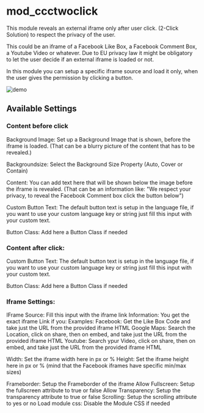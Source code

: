 # mod_ccctwoclick
This module reveals an external iframe only after user click. (2-Click Solution) to respect the privacy of the user.

This could be an iframe of a Facebook Like Box, a Facebook Comment Box, a Youtube Video or whatever.
Due to EU privacy law it might be obligatory to let the user decide if an external iframe is loaded or not.

In this module you can setup a specific iframe source and load it only,
when the user gives the permission by clicking a button.

![demo](https://raw.githubusercontent.com/coolcat-creations/mod_ccctwoclick/master/demo.gif)

## Available Settings
### Content before click

Background Image: Set up a Background Image that is shown, before the iframe is loaded. 
(That can be a blurry picture of the content that has to be revealed.)

Backgroundsize: Select the Background Size Property (Auto, Cover or Contain)

Content: You can add text here that will be shown below the image before the iframe is revealed.
(That can be an information like: "We respect your privacy, to reveal the Facebook Comment box click the button below")

Custom Button Text: The default button text is setup in the language file, if you want to use your custom language key or string just fill this input with your custom text.

Button Class: Add here a Button Class if needed

### Content after click:

Custom Button Text: The default button text is setup in the language file, if you want to use your custom language key or string just fill this input with your custom text.

Button Class: Add here a Button Class if needed

### Iframe Settings:
IFrame Source: Fill this input with the iframe link
Information: You get the exact iframe Link if you:
  Examples:
  Facebook: Get the Like Box Code and take just the URL from the provided iframe HTML
  Google Maps: Search the Location, click on share, then on embed, and take just the URL from the provided iframe HTML
  Youtube: Search ypur Video, click on share, then on embed, and take just the URL from the provided iframe HTML

Width: Set the iframe width here in px or %
Height: Set the iframe height here in px or %
(mind that the Facebook iframes have specific min/max sizes)

Frameborder: Setup the Frameborder of the iframe
Allow Fullscreen: Setup the fullscreen attribute to true or false
Allow Transparency: Setup the transparency attribute to true or false
Scrolling: Setup the scrolling attribute to yes or no
Load module css: Disable the Module CSS if needed

